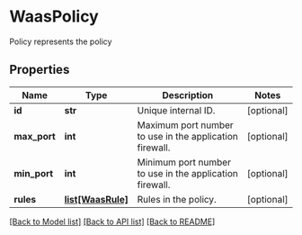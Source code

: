 # WaasPolicy

Policy represents the policy

## Properties
Name | Type | Description | Notes
------------ | ------------- | ------------- | -------------
**id** | **str** | Unique internal ID.  | [optional] 
**max_port** | **int** | Maximum port number to use in the application firewall.  | [optional] 
**min_port** | **int** | Minimum port number to use in the application firewall.  | [optional] 
**rules** | [**list[WaasRule]**](WaasRule.md) | Rules in the policy.  | [optional] 

[[Back to Model list]](../README.md#documentation-for-models) [[Back to API list]](../README.md#documentation-for-api-endpoints) [[Back to README]](../README.md)


